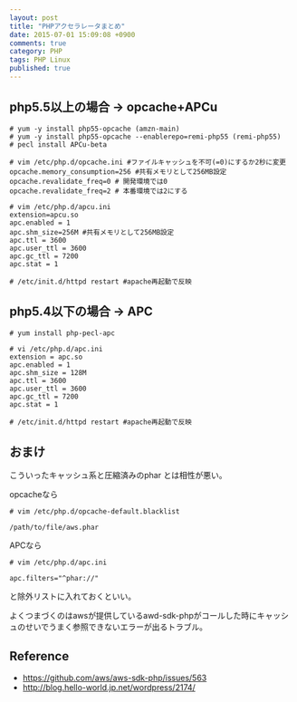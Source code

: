 ```yaml
---
layout: post
title: "PHPアクセラレータまとめ"
date: 2015-07-01 15:09:08 +0900 
comments: true
category: PHP
tags: PHP Linux
published: true
---
```


## php5.5以上の場合 → opcache+APCu

```
# yum -y install php55-opcache (amzn-main)
# yum -y install php55-opcache --enablerepo=remi-php55 (remi-php55)
# pecl install APCu-beta 

# vim /etc/php.d/opcache.ini #ファイルキャッシュを不可(=0)にするか2秒に変更
opcache.memory_consumption=256 #共有メモリとして256MB設定
opcache.revalidate_freq=0 # 開発環境では0
opcache.revalidate_freq=2 # 本番環境では2にする

# vim /etc/php.d/apcu.ini
extension=apcu.so
apc.enabled = 1
apc.shm_size=256M #共有メモリとして256MB設定
apc.ttl = 3600
apc.user_ttl = 3600
apc.gc_ttl = 7200
apc.stat = 1

# /etc/init.d/httpd restart #apache再起動で反映
```

## php5.4以下の場合 → APC

```
# yum install php-pecl-apc

# vi /etc/php.d/apc.ini
extension = apc.so
apc.enabled = 1
apc.shm_size = 128M
apc.ttl = 3600
apc.user_ttl = 3600
apc.gc_ttl = 7200
apc.stat = 1

# /etc/init.d/httpd restart #apache再起動で反映
```

## おまけ

こういったキャッシュ系と圧縮済みのphar とは相性が悪い。

opcacheなら

```
# vim /etc/php.d/opcache-default.blacklist

/path/to/file/aws.phar
```

APCなら

```
# vim /etc/php.d/apc.ini

apc.filters="^phar://"
```

と除外リストに入れておくといい。

よくつまづくのはawsが提供しているawd-sdk-phpがコールした時にキャッシュのせいでうまく参照できないエラーが出るトラブル。

## Reference

- <https://github.com/aws/aws-sdk-php/issues/563>
- <http://blog.hello-world.jp.net/wordpress/2174/>
